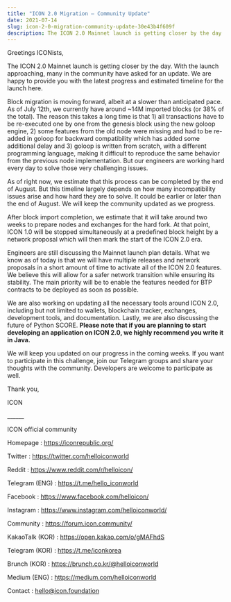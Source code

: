 ```yaml
---
title: "ICON 2.0 Migration — Community Update"
date: 2021-07-14
slug: icon-2-0-migration-community-update-30e43b4f609f
description: The ICON 2.0 Mainnet launch is getting closer by the day
---
```


Greetings ICONists,

The ICON 2.0 Mainnet launch is getting closer by the day. With the launch approaching, many in the community have asked for an update. We are happy to provide you with the latest progress and estimated timeline for the launch here.

Block migration is moving forward, albeit at a slower than anticipated pace. As of July 12th, we currently have around ~14M imported blocks (or 38% of the total). The reason this takes a long time is that 1) all transactions have to be re-executed one by one from the genesis block using the new goloop engine, 2) some features from the old node were missing and had to be re-added in goloop for backward compatibility which has added some additional delay and 3) goloop is written from scratch, with a different programming language, making it difficult to reproduce the same behavior from the previous node implementation. But our engineers are working hard every day to solve those very challenging issues.

As of right now, we estimate that this process can be completed by the end of August. But this timeline largely depends on how many incompatibility issues arise and how hard they are to solve. It could be earlier or later than the end of August. We will keep the community updated as we progress.

After block import completion, we estimate that it will take around two weeks to prepare nodes and exchanges for the hard fork. At that point, ICON 1.0 will be stopped simultaneously at a predefined block height by a network proposal which will then mark the start of the ICON 2.0 era.

Engineers are still discussing the Mainnet launch plan details. What we know as of today is that we will have multiple releases and network proposals in a short amount of time to activate all of the ICON 2.0 features. We believe this will allow for a safer network transition while ensuring its stability. The main priority will be to enable the features needed for BTP contracts to be deployed as soon as possible.

We are also working on updating all the necessary tools around ICON 2.0, including but not limited to wallets, blockchain tracker, exchanges, development tools, and documentation. Lastly, we are also discussing the future of Python SCORE. **Please note that if you are planning to start developing an application on ICON 2.0, we highly recommend you write it in Java.**

We will keep you updated on our progress in the coming weeks. If you want to participate in this challenge, join our Telegram groups and share your thoughts with the community. Developers are welcome to participate as well.

Thank you,

ICON

\_\_\_\_\_\_

ICON official community

Homepage : <https://iconrepublic.org/>

Twitter : <https://twitter.com/helloiconworld>

Reddit : <https://www.reddit.com/r/helloicon/>

Telegram (ENG) : <https://t.me/hello_iconworld>

Facebook : <https://www.facebook.com/helloicon/>

Instagram : <https://www.instagram.com/helloiconworld/>

Community : <https://forum.icon.community/>

KakaoTalk (KOR) : <https://open.kakao.com/o/gMAFhdS>

Telegram (KOR) : <https://t.me/iconkorea>

Brunch (KOR) : <https://brunch.co.kr/@helloiconworld>

Medium (ENG) : <https://medium.com/helloiconworld>

Contact : hello@icon.foundation

